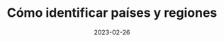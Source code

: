 ---
title: "Cómo identificar países y regiones"
date: 2023-02-26
description: "Qué revisar primero para identificar países y regiones"
type: "docs"
weight: 1
card_image: "map.jpg"
---